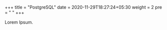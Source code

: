 +++
title = "PostgreSQL"
date =  2020-11-29T18:27:24+05:30
weight = 2
pre = "<i class='devicon-postgresql-plain'></i> "
+++

Lorem Ipsum.